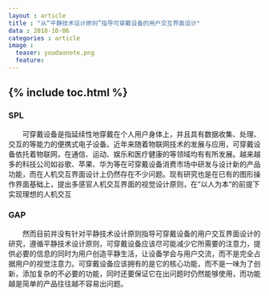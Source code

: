 ```yaml
---
layout : article
title : "从“平静技术设计原则”指导可穿戴设备的用户交互界面设计"
data : 2018-10-06
categories : article
image :
  teaser: youdaonote.png
  feature:
---
```

{% include toc.html %}
---

### SPL
&emsp;&emsp;可穿戴设备是指延续性地穿戴在个人用户身体上，并且具有数据收集、处理、交互的等能力的便携式电子设备。近年来随着物联网技术的发展与应用，可穿戴设备依托着物联网，在通信、运动、娱乐和医疗健康的等领域均有有所发展。越来越多的科技公司如谷歌、苹果、华为等在可穿戴设备消费市场中研发与设计新的产品功能，而在人机交互界面设计上仍然存在不少问题。现有研究也是在已有的图形操作界面基础上，提出多感官人机交互界面的视觉设计原则，在“以人为本”的前提下实现理想的人机交互

### GAP
&emsp;&emsp;然而目前并没有针对平静技术设计原则指导可穿戴设备的用户交互界面设计的研究，遵循平静技术设计原则，可穿戴设备应该尽可能减少它所需要的注意力，提供必要的信息的同时为用户创造平静生活，让设备学会与用户交流，而不是完全占据用户的视觉注意力。可穿戴设备应该拥有的是它的核心功能，而不是一味为了创新，添加复杂的不必要的功能，同时还要保证它在出问题时仍然能够使用，而功能越是简单的产品往往越不容易出问题。
